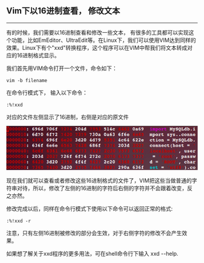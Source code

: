 ## Vim下以16进制查看， 修改文本

----------------------------------------------------------

有的时候，我们需要以16进制查看和修改一些文本， 有很多的工具都可以实现这个功能，比如EmEditor、UltraEdit等。在Linux下，我们可以使用VIM达到同样的效果。Linux下有个"xxd"转换程序，这个程序可以在VIM中帮我们将文本转成对应的16进制格式显示。

我们首先用VIM命令打开一个文件，命令如下：

    vim -b filename

在命令行模式下， 输入以下命令：

    :%!xxd

对应的文件左侧显示了16进制，右侧是对应的原文件

![vim_hex_view](./imgs/vim_hex_view.png)

现在我们就可以查看或者修改这些16进制格式的文件了，VIM把这些当做普通的字符串对待，所以，修改了左侧的16进制的字符后右侧的字符并不会跟着改变，反之亦然。

修改完成以后，同样在命令行模式下使用以下命令可以返回正常的格式:

    :%!xxd -r

注意，只有左侧16进制被修改的部分会生效，对于右侧字符的修改不会产生效果。

如果想了解关于xxd程序的更多用法，可在shell命令行下输入 xxd --help.